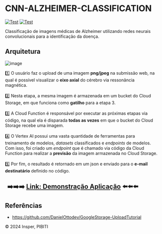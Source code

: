 # CNN-ALZHEIMER-CLASSIFICATION
<a href="https://github.com/RicardoMourao-py/CNN-ALZHEIMER-CLASSIFICATION/actions/workflows/backend.yaml" target="_blank"><img src="https://github.com/RicardoMourao-py/CNN-ALZHEIMER-CLASSIFICATION/actions/workflows/backend.yaml/badge.svg" alt="Test"></a>
<a href="https://github.com/RicardoMourao-py/CNN-ALZHEIMER-CLASSIFICATION/actions/workflows/frontend.yaml" target="_blank"><img src="https://github.com/RicardoMourao-py/CNN-ALZHEIMER-CLASSIFICATION/actions/workflows/frontend.yaml/badge.svg" alt="Test"></a>

Classificação de imagens médicas de Alzheimer utilizando redes neurais convolucionais para a identificação da doença.

## Arquitetura

![image](https://github.com/user-attachments/assets/a1e166c2-6b3b-4738-bad1-6d9af590b934)

:one: O usuário faz o upload de uma imagem **png/jpeg** na submissão web, na qual é possível visualizar o **eixo axial** do cérebro via ressonância magnética. <br><br>
:two: Nesta etapa, a mesma imagem é armazenada em um bucket do Cloud Storage, em que funciona como **gatilho** para a etapa 3. <br><br>
:three: A Cloud Function é responsável por executar as próximas etapas via código, na qual ela é disparada **todas as vezes** em que o bucket do Cloud Storage recebe uma imagem. <br><br>
:four: O Vertex AI possui uma vasta quantidade de ferramentas para treinamento de modelos, *datasets* classificados e *endpoints* de modelos. Com isso, foi criado um *endpoint* que é chamado via código da Cloud Function para realizar a **previsão** da imagem armazenada no Cloud Storage. <br><br>
:five: Por fim, o resultado é retornado em um json e enviado para o **e-mail destinatário** definido no código. 

<div align="center" style="max-width:28rem;">


## ➡️➡️➡️ [Link: Demonstração Aplicação](https://www.youtube.com/watch?v=cUn_86G7TtA) ⬅️⬅️⬅️

</div>

## Referências
- https://github.com/DanielOttodev/GoogleStorage-UploadTutorial
  
©️ 2024 Insper, PIBITI
